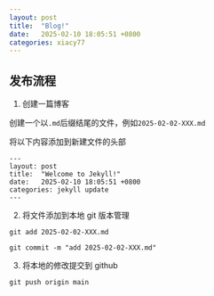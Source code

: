 ```yaml
---
layout: post
title:  "Blog!"
date:   2025-02-10 18:05:51 +0800
categories: xiacy77
---
```


## 发布流程
1. 创建一篇博客

创建一个以`.md`后缀结尾的文件，例如`2025-02-02-XXX.md`

将以下内容添加到新建文件的头部

```
---
layout: post
title:  "Welcome to Jekyll!"
date:   2025-02-10 18:05:51 +0800
categories: jekyll update
---
```


2. 将文件添加到本地 git 版本管理

```
git add 2025-02-02-XXX.md
```

```
git commit -m "add 2025-02-02-XXX.md"
```

3. 将本地的修改提交到 github

```
git push origin main
```